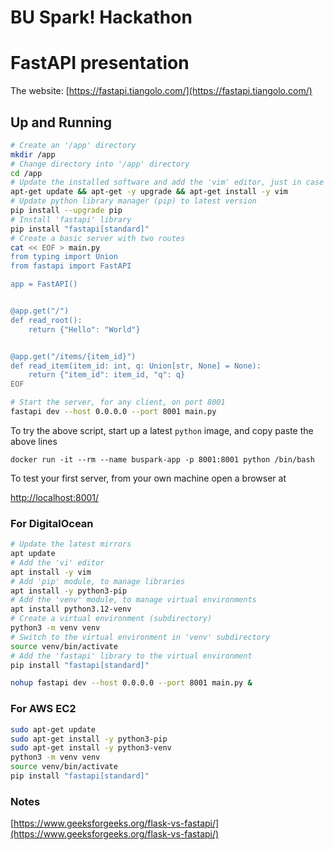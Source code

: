 # BU Spark! Hackathon

# FastAPI presentation

The website: [https://fastapi.tiangolo.com/](https://fastapi.tiangolo.com/)

## Up and Running

```sh
# Create an '/app' directory
mkdir /app
# Change directory into '/app' directory
cd /app
# Update the installed software and add the 'vim' editor, just in case
apt-get update && apt-get -y upgrade && apt-get install -y vim
# Update python library manager (pip) to latest version
pip install --upgrade pip
# Install 'fastapi' library
pip install "fastapi[standard]"
# Create a basic server with two routes
cat << EOF > main.py
from typing import Union
from fastapi import FastAPI

app = FastAPI()


@app.get("/")
def read_root():
    return {"Hello": "World"}


@app.get("/items/{item_id}")
def read_item(item_id: int, q: Union[str, None] = None):
    return {"item_id": item_id, "q": q}
EOF

# Start the server, for any client, on port 8001
fastapi dev --host 0.0.0.0 --port 8001 main.py

```

To try the above script, start up a latest `python` image, and copy paste the above lines

`docker run -it --rm --name buspark-app -p 8001:8001 python /bin/bash`

To test your first server, from your own machine open a browser at

[http://localhost:8001/](http://localhost:8001/)

### For DigitalOcean

```sh
# Update the latest mirrors
apt update
# Add the 'vi' editor
apt install -y vim
# Add 'pip' module, to manage libraries
apt install -y python3-pip
# Add the 'venv' module, to manage virtual environments
apt install python3.12-venv
# Create a virtual environment (subdirectory)
python3 -m venv venv
# Switch to the virtual environment in 'venv' subdirectory
source venv/bin/activate
# Add the 'fastapi' library to the virtual environment
pip install "fastapi[standard]"

nohup fastapi dev --host 0.0.0.0 --port 8001 main.py &

```

### For AWS EC2

```sh
sudo apt-get update 
sudo apt-get install -y python3-pip
sudo apt-get install -y python3-venv
python3 -m venv venv
source venv/bin/activate
pip install "fastapi[standard]"

```


### Notes

[https://www.geeksforgeeks.org/flask-vs-fastapi/](https://www.geeksforgeeks.org/flask-vs-fastapi/)

